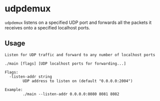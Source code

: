 # udpdemux

`udpdemux` listens on a specified UDP port and forwards all the packets it
receives onto a specified localhost ports.

## Usage

```
Listen for UDP traffic and forward to any number of localhost ports

./main [flags] [UDP localhost ports for forwarding...]

Flags:
  -listen-addr string
        UDP address to listen on (default "0.0.0.0:2004")

Example:
        ./main --listen-addr 0.0.0.0:8080 8081 8082
```
